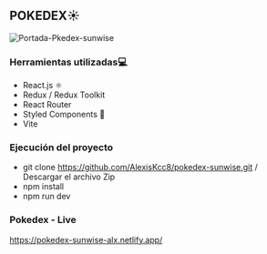 ## POKEDEX☀️


![Portada-Pkedex-sunwise](https://user-images.githubusercontent.com/75916617/229960292-767ee154-a2ae-415a-8e2c-ac1bd6d2e53f.png)

### Herramientas utilizadas💻
- React.js  ⚛️
- Redux / Redux Toolkit 
- React Router
- Styled Components 💅
- Vite

### Ejecución del proyecto
- git clone https://github.com/AlexisKcc8/pokedex-sunwise.git / Descargar el archivo Zip
- npm install
- npm run dev

### Pokedex - Live
https://pokedex-sunwise-alx.netlify.app/
